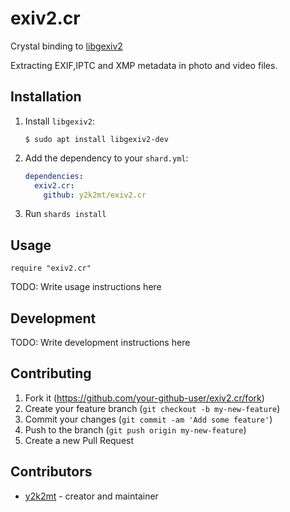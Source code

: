 # exiv2.cr

Crystal binding to [libgexiv2](https://wiki.gnome.org/Projects/gexiv2)

Extracting EXIF,IPTC and XMP metadata in photo and video files.

## Installation

1. Install `libgexiv2`:

   ```shell
   $ sudo apt install libgexiv2-dev
   ```

1. Add the dependency to your `shard.yml`:

   ```yaml
   dependencies:
     exiv2.cr:
       github: y2k2mt/exiv2.cr
   ```

1. Run `shards install`

## Usage

```crystal
require "exiv2.cr"
```

TODO: Write usage instructions here

## Development

TODO: Write development instructions here

## Contributing

1. Fork it (<https://github.com/your-github-user/exiv2.cr/fork>)
2. Create your feature branch (`git checkout -b my-new-feature`)
3. Commit your changes (`git commit -am 'Add some feature'`)
4. Push to the branch (`git push origin my-new-feature`)
5. Create a new Pull Request

## Contributors

- [y2k2mt](https://github.com/your-github-user) - creator and maintainer
